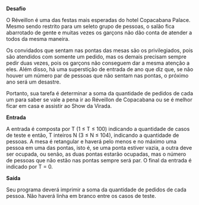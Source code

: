 **Desafio**

O Réveillon é uma das festas mais esperadas do hotel Copacabana Palace. Mesmo sendo restrito para um seleto grupo de pessoas, o salão fica abarrotado de gente e muitas vezes os garçons não dão conta de atender a todos da mesma maneira.

Os convidados que sentam nas pontas das mesas são os privilegiados, pois são atendidos com somente um pedido, mas os demais precisam sempre pedir duas vezes, pois os garçons não conseguem dar a mesma atenção a eles. Além disso, há uma superstição de entrada de ano que diz que, se não houver um número par de pessoas que não sentam nas pontas, o próximo ano será um desastre.

Portanto, sua tarefa é determinar a soma da quantidade de pedidos de cada um para saber se vale a pena ir ao Réveillon de Copacabana ou se é melhor ficar em casa e assistir ao Show da Virada.

**Entrada**

A entrada é composta por T (1 ≤ T ≤ 100) indicando a quantidade de casos de teste e então, T inteiros N (3 ≤ N ≤ 104), indicando a quantidade de pessoas. A mesa é retangular e haverá pelo menos e no máximo uma pessoa em uma das pontas, isto é, se uma ponta estiver vazia, a outra deve ser ocupada, ou senão, as duas pontas estarão ocupadas, mas o número de pessoas que não estão nas pontas sempre será par. O final da entrada é indicado por T = 0.

**Saída**

Seu programa deverá imprimir a soma da quantidade de pedidos de cada pessoa. Não haverá linha em branco entre os casos de teste.